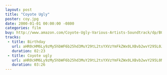 ```yaml
---
layout: post
title: "Coyote Ugly"
poster: coy.jpg
date: 2000-01-01 00:00:00 -0800
categories: film
buy: http://www.amazon.com/Coyote-Ugly-Various-Artists-Soundtrack/dp/B00004W1OR
tracks:
 - title: Birthday
   url: aHR0cHM6Ly9zMy5hbWF6b25hd3MuY29tL2tsYXVzYmFkZWx0LXBvb2wvY295L0JpcnRoZGF5Lm1wMw==
   duration: 02:23
 - title: Coyote ugly
   url: aHR0cHM6Ly9zMy5hbWF6b25hd3MuY29tL2tsYXVzYmFkZWx0LXBvb2wvY295L0NveW90ZSB1Z2x5Lm1wMw==
   duration: 03:26
---
```

